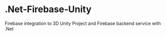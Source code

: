 # .Net-Firebase-Unity
Firebase integration to 3D Unity Project and Firebase backend service with .Net
